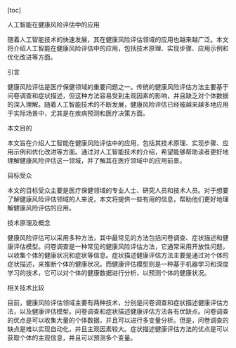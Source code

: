 
[toc]                    
                
                
人工智能在健康风险评估中的应用

随着人工智能技术的快速发展，其在健康风险评估领域的应用也越来越广泛。本文将介绍人工智能在健康风险评估中的应用，包括技术原理、实现步骤、应用示例和优化改进等方面。

引言

健康风险评估是医疗保健领域的重要问题之一。传统的健康风险评估方法主要基于问卷调查和症状描述，但这种方法容易受到主观因素的影响，并且缺乏对个体数据的深入理解。随着人工智能技术的不断发展，健康风险评估已经被越来越多地应用于实际场景中，尤其是在疾病预测和医疗决策方面。

本文目的

本文旨在介绍人工智能在健康风险评估中的应用，包括其技术原理、实现步骤、应用示例和优化改进等方面。通过对人工智能技术的介绍，希望能够帮助读者更好地理解健康风险评估这一领域，并了解其在医疗领域中的应用前景。

目标受众

本文的目标受众主要是医疗保健领域的专业人士、研究人员和技术人员。对于想要了解健康风险评估领域的人来说，本文将提供一些有用的信息，帮助他们更好地理解健康风险评估的应用。

技术原理及概念

健康风险评估可以采用多种方法，其中最常见的方法包括问卷调查、症状描述和健康评估模型。问卷调查是一种常见的健康风险评估方法，它通常采用开放性问题，以收集个体的健康状况和症状等信息。症状描述健康评估方法主要是通过对个体的症状描述，来推断个体的健康状况。而健康评估模型则是一种基于机器学习和深度学习的技术，它可以对个体的健康数据进行分析，以预测个体的健康状况。

相关技术比较

目前，健康风险评估领域主要有两种技术，分别是问卷调查和症状描述健康评估方法，以及健康评估模型。问卷调查和症状描述健康评估方法各有优缺点。问卷调查的优点是可以收集大量的个体数据，并且可以进行多变量分析。但是，问卷调查的缺点是难以实现自动化，并且主观因素较大。症状描述健康评估方法的优点是可以获取个体的主观信息，并且可以预测多个变量。

